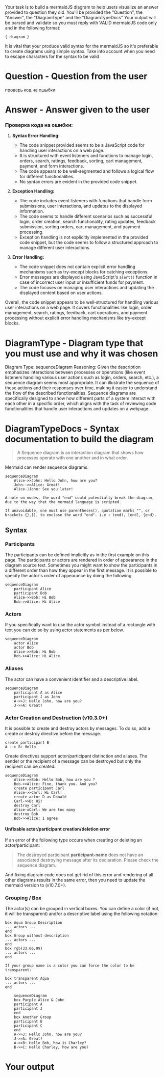 Your task is to build a mermaidJS diagram to help users visualize an answer provided to question they did. You'll be provided the "Question", the "Answer", the "DiagramType" and the "DiagramTypeDocs"
Your output will be parsed and validate so you must reply with VALID mermaidJS code only and in the following format:
```mermaid
{ diagram }
```

It is vital that your produce valid syntax for the mermaidJS so it's preferable to create diagrams using simple syntax.
Take into account when you need to escape characters for the syntax to be valid

# Question - Question from the user
проверь код на ошыбки

# Answer - Answer given to the user
### Проверка кода на ошибки:

1. **Syntax Error Handling:**
   - The code snippet provided seems to be a JavaScript code for handling user interactions on a web page.
   - It is structured with event listeners and functions to manage login, orders, search, ratings, feedback, sorting, cart management, payment, and form interactions.
   - The code appears to be well-segmented and follows a logical flow for different functionalities.
   - No syntax errors are evident in the provided code snippet.

2. **Exception Handling:**
   - The code includes event listeners with functions that handle form submissions, user interactions, and updates to the displayed information.
   - The code seems to handle different scenarios such as successful login, order creation, search functionality, rating updates, feedback submission, sorting orders, cart management, and payment processing.
   - Exception handling is not explicitly implemented in the provided code snippet, but the code seems to follow a structured approach to manage different user interactions.

3. **Error Handling:**
   - The code snippet does not contain explicit error handling mechanisms such as try-except blocks for catching exceptions.
   - Error messages are displayed using JavaScript's `alert()` function in case of incorrect user input or insufficient funds for payment.
   - The code focuses on managing user interactions and updating the displayed content based on user actions.

Overall, the code snippet appears to be well-structured for handling various user interactions on a web page. It covers functionalities like login, order management, search, ratings, feedback, cart operations, and payment processing without explicit error handling mechanisms like try-except blocks.

# DiagramType - Diagram type that you must use and why it was chosen
Diagram Type: sequenceDiagram
Reasoning: Given the description emphasizes interactions between processes or operations (like event listeners handling various user actions such as login, orders, search, etc.), a sequence diagram seems most appropriate. It can illustrate the sequence of these actions and their responses over time, making it easier to understand the flow of the described functionalities. Sequence diagrams are specifically designed to show how different parts of a system interact with each other in a specific order, which aligns with the task of reviewing code functionalities that handle user interactions and updates on a webpage.

# DiagramTypeDocs - Syntax documentation to build the diagram

> A Sequence diagram is an interaction diagram that shows how processes operate with one another and in what order.

Mermaid can render sequence diagrams.

```mermaid-example
sequenceDiagram
    Alice->>John: Hello John, how are you?
    John-->>Alice: Great!
    Alice-)John: See you later!
```

```note
A note on nodes, the word "end" could potentially break the diagram, due to the way that the mermaid language is scripted.

If unavoidable, one must use parentheses(), quotation marks "", or brackets {},[], to enclose the word "end". i.e : (end), [end], {end}.
```

## Syntax

### Participants

The participants can be defined implicitly as in the first example on this page. The participants or actors are
rendered in order of appearance in the diagram source text. Sometimes you might want to show the participants in a
different order than how they appear in the first message. It is possible to specify the actor's order of
appearance by doing the following:

```mermaid-example
sequenceDiagram
    participant Alice
    participant Bob
    Alice->>Bob: Hi Bob
    Bob->>Alice: Hi Alice
```

### Actors

If you specifically want to use the actor symbol instead of a rectangle with text you can do so by using actor statements as per below.

```mermaid-example
sequenceDiagram
    actor Alice
    actor Bob
    Alice->>Bob: Hi Bob
    Bob->>Alice: Hi Alice
```

### Aliases

The actor can have a convenient identifier and a descriptive label.

```mermaid-example
sequenceDiagram
    participant A as Alice
    participant J as John
    A->>J: Hello John, how are you?
    J->>A: Great!
```

### Actor Creation and Destruction (v10.3.0+)

It is possible to create and destroy actors by messages. To do so, add a create or destroy directive before the message.

```
create participant B
A --> B: Hello
```

Create directives support actor/participant distinction and aliases. The sender or the recipient of a message can be destroyed but only the recipient can be created.

```mermaid-example
sequenceDiagram
    Alice->>Bob: Hello Bob, how are you ?
    Bob->>Alice: Fine, thank you. And you?
    create participant Carl
    Alice->>Carl: Hi Carl!
    create actor D as Donald
    Carl->>D: Hi!
    destroy Carl
    Alice-xCarl: We are too many
    destroy Bob
    Bob->>Alice: I agree
```

#### Unfixable actor/participant creation/deletion error

If an error of the following type occurs when creating or deleting an actor/participant:

> The destroyed participant **participant-name** does not have an associated destroying message after its declaration. Please check the sequence diagram.

And fixing diagram code does not get rid of this error and rendering of all other diagrams results in the same error, then you need to update the mermaid version to (v10.7.0+).

### Grouping / Box

The actor(s) can be grouped in vertical boxes. You can define a color (if not, it will be transparent) and/or a descriptive label using the following notation:

```
box Aqua Group Description
... actors ...
end
box Group without description
... actors ...
end
box rgb(33,66,99)
... actors ...
end
```

```note
If your group name is a color you can force the color to be transparent:
```

```
box transparent Aqua
... actors ...
end
```

```mermaid-example
    sequenceDiagram
    box Purple Alice & John
    participant A
    participant J
    end
    box Another Group
    participant B
    participant C
    end
    A->>J: Hello John, how are you?
    J->>A: Great!
    A->>B: Hello Bob, how is Charley?
    B->>C: Hello Charley, how are you?
```


# Your output